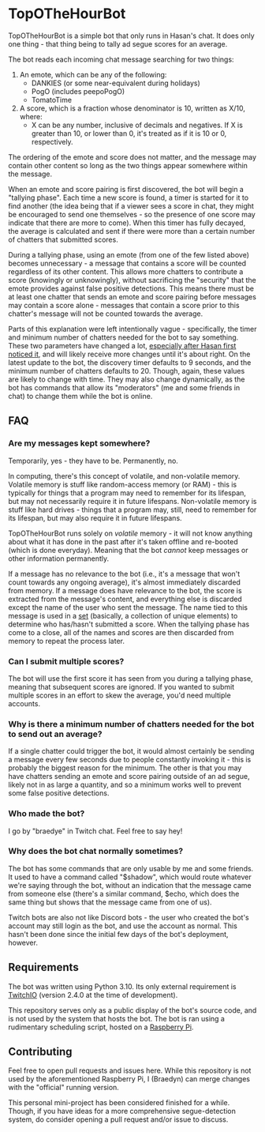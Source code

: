 # TopOTheHourBot

TopOTheHourBot is a simple bot that only runs in Hasan's chat. It does only one thing - that thing being to tally ad segue scores for an average.

The bot reads each incoming chat message searching for two things:
1. An emote, which can be any of the following:
    - DANKIES (or some near-equivalent during holidays)
    - PogO (includes peepoPogO)
    - TomatoTime
2. A score, which is a fraction whose denominator is 10, written as X/10, where:
    - X can be any number, inclusive of decimals and negatives. If X is greater than 10, or lower than 0, it's treated as if it is 10 or 0, respectively.

The ordering of the emote and score does not matter, and the message may contain other content so long as the two things appear somewhere within the message.

When an emote and score pairing is first discovered, the bot will begin a "tallying phase". Each time a new score is found, a timer is started for it to find another (the idea being that if a viewer sees a score in chat, they might be encouraged to send one themselves - so the presence of one score may indicate that there are more to come). When this timer has fully decayed, the average is calculated and sent if there were more than a certain number of chatters that submitted scores.

During a tallying phase, using an emote (from one of the few listed above) becomes unnecessary - a message that contains a score will be counted regardless of its other content. This allows more chatters to contribute a score (knowingly or unknowingly), without sacrificing the "security" that the emote provides against false positive detections. This means there must be at least one chatter that sends an emote and score pairing before messages may contain a score alone - messages that contain a score prior to this chatter's message will not be counted towards the average.

Parts of this explanation were left intentionally vague - specifically, the timer and minimum number of chatters needed for the bot to say something. These two parameters have changed a lot, [especially after Hasan first noticed it](https://clips.twitch.tv/ConfidentArtisticRutabagaKevinTurtle-LzPv2rHJROiM0bA_), and will likely receive more changes until it's about right. On the latest update to the bot, the discovery timer defaults to 9 seconds, and the minimum number of chatters defaults to 20. Though, again, these values are likely to change with time. They may also change dynamically, as the bot has commands that allow its "moderators" (me and some friends in chat) to change them while the bot is online.

## FAQ

### Are my messages kept somewhere?

Temporarily, yes - they have to be. Permanently, no.

In computing, there's this concept of volatile, and non-volatile memory. Volatile memory is stuff like random-access memory (or RAM) - this is typically for things that a program may need to remember for its lifespan, but may not necessarily require it in future lifespans. Non-volatile memory is stuff like hard drives - things that a program may, still, need to remember for its lifespan, but may also require it in future lifespans.

TopOTheHourBot runs solely on *volatile* memory - it will not know anything about what it has done in the past after it's taken offline and re-booted (which is done everyday). Meaning that the bot *cannot* keep messages or other information permanently.

If a message has no relevance to the bot (i.e., it's a message that won't count towards any ongoing average), it's almost immediately discarded from memory. If a message does have relevance to the bot, the score is extracted from the message's content, and everything else is discarded except the name of the user who sent the message. The name tied to this message is used in a [set](https://en.wikipedia.org/wiki/Set_(mathematics)) (basically, a collection of unique elements) to determine who has/hasn't submitted a score. When the tallying phase has come to a close, all of the names and scores are then discarded from memory to repeat the process later.

### Can I submit multiple scores?

The bot will use the first score it has seen from you during a tallying phase, meaning that subsequent scores are ignored. If you wanted to submit multiple scores in an effort to skew the average, you'd need multiple accounts.

### Why is there a minimum number of chatters needed for the bot to send out an average?

If a single chatter could trigger the bot, it would almost certainly be sending a message every few seconds due to people constantly invoking it - this is probably the biggest reason for the minimum. The other is that you may have chatters sending an emote and score pairing outside of an ad segue, likely not in as large a quantity, and so a minimum works well to prevent some false positive detections.

### Who made the bot?

I go by "braedye" in Twitch chat. Feel free to say hey!

### Why does the bot chat normally sometimes?

The bot has some commands that are only usable by me and some friends. It used to have a command called "$shadow", which would route whatever we're saying through the bot, without an indication that the message came from someone else (there's a similar command, $echo, which does the same thing but shows that the message came from one of us).

Twitch bots are also not like Discord bots - the user who created the bot's account may still login as the bot, and use the account as normal. This hasn't been done since the initial few days of the bot's deployment, however.

## Requirements

The bot was written using Python 3.10. Its only external requirement is [TwitchIO](https://twitchio.dev/en/latest/) (version 2.4.0 at the time of development).

This repository serves only as a public display of the bot's source code, and is not used by the system that hosts the bot. The bot is ran using a rudimentary scheduling script, hosted on a [Raspberry Pi](https://www.raspberrypi.com/).

## Contributing

Feel free to open pull requests and issues here. While this repository is not used by the aforementioned Raspberry Pi, I (Braedyn) can merge changes with the "official" running version.

This personal mini-project has been considered finished for a while. Though, if you have ideas for a more comprehensive segue-detection system, do consider opening a pull request and/or issue to discuss.
